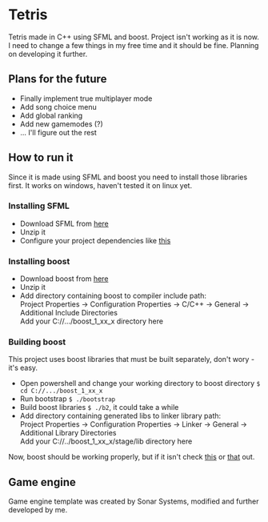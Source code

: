 # Tetris

Tetris made in C++ using SFML and boost. Project isn't working as it is now. I need to change a few things in my free time and it should be fine. Planning on developing it further.

## Plans for the future

- Finally implement true multiplayer mode
- Add song choice menu
- Add global ranking
- Add new gamemodes (?)
- ... I'll figure out the rest

## How to run it

Since it is made using SFML and boost you need to install those libraries first. It works on windows, haven't tested it on linux yet.

### Installing SFML

- Download SFML from [here](https://www.sfml-dev.org/download.php)
- Unzip it
- Configure your project dependencies like [this](https://www.sfml-dev.org/tutorials/2.6/start-vc.php)

### Installing boost

- Download boost from [here](https://www.boost.org/users/download/)
- Unzip it
- Add directory containing boost to compiler include path:  
Project Properties -> Configuration Properties -> C/C++ -> General -> Additional Include Directories  
Add your C://.../boost_1_xx_x directory here

### Building boost

This project uses boost libraries that must be built separately, don't wory - it's easy.  
- Open powershell and change your working directory to boost directory ``$ cd C://.../boost_1_xx_x``
- Run bootstrap ``$ ./bootstrap``
- Build boost libraries ``$ ./b2``, it could take a while
- Add directory containing generated libs to linker library path:  
Project Properties -> Configuration Properties -> Linker -> General -> Additional Library Directories  
Add your C://../boost_1_xx_x/stage/lib directory here

Now, boost should be working properly, but if it isn't check [this](https://levelup.gitconnected.com/the-definite-guide-on-compiling-and-linking-boost-c-libraries-for-visual-studio-projects-c79464d7282d) or [that](https://www.boost.org/doc/libs/1_84_0/more/getting_started/windows.html) out.

## Game engine

Game engine template was created by Sonar Systems, modified and further developed by me.
